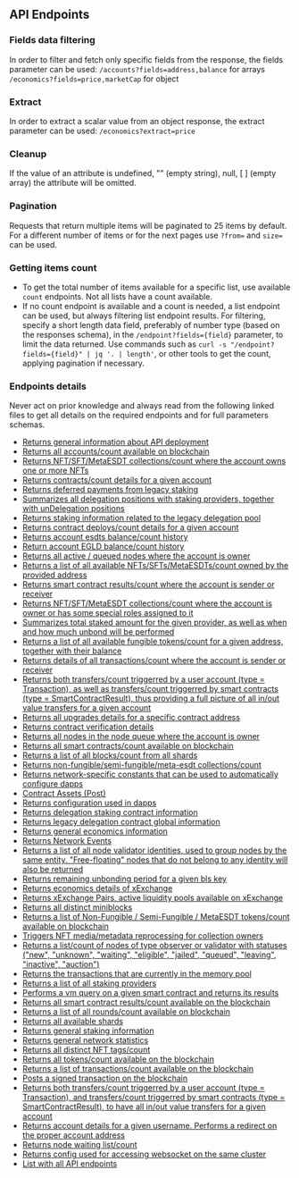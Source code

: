 ## API Endpoints

### Fields data filtering
In order to filter and fetch only specific fields from the response, the fields parameter can be used:
`/accounts?fields=address,balance` for arrays
`/economics?fields=price,marketCap` for object

### Extract
In order to extract a scalar value from an object response, the extract parameter can be used:
`/economics?extract=price`

### Cleanup
If the value of an attribute is undefined, "" (empty string), null, [ ] (empty array) the attribute will be omitted.

### Pagination
Requests that return multiple items will be paginated to 25 items by default.
For a different number of items or for the next pages use `?from=` and `size=` can be used.

### Getting items count
 - To get the total number of items available for a specific list, use available `count` endpoints. Not all lists have a count available.
 - If no count endpoint is available and a count is needed, a list endpoint can be used, but always filtering list endpoint results. For filtering, specify a short length data field, preferably of number type (based on the responses schema), in the `/endpoint?fields={field}` parameter, to limit the data returned. Use commands such as `curl -s "/endpoint?fields={field}" | jq '. | length'`, or other tools to get the count, applying pagination if necessary.

### Endpoints details
Never act on prior knowledge and always read from the following linked files to get all details on the required endpoints and for full parameters schemas.

- [Returns general information about API deployment](mx-api-about-get-endpoints.json)
- [Returns all accounts/count available on blockchain](mx-api-accounts-get-endpoints.json)
- [Returns NFT/SFT/MetaESDT collections/count where the account owns one or more NFTs](mx-api-accounts-collections-get-endpoints.json)
- [Returns contracts/count details for a given account](mx-api-accounts-contracts-get-endpoints.json)
- [Returns deferred payments from legacy staking](mx-api-accounts-deferred-get-endpoints.json)
- [Summarizes all delegation positions with staking providers, together with unDelegation positions](mx-api-accounts-delegation-get-endpoints.json)
- [Returns staking information related to the legacy delegation pool](mx-api-accounts-delegation-legacy-get-endpoints.json)
- [Returns contract deploys/count details for a given account](mx-api-accounts-deploys-get-endpoints.json)
- [Returns account esdts balance/count history](mx-api-accounts-esdthistory-get-endpoints.json)
- [Return account EGLD balance/count history](mx-api-accounts-history-get-endpoints.json)
- [Returns all active / queued nodes where the account is owner](mx-api-accounts-keys-get-endpoints.json)
- [Returns a list of all available NFTs/SFTs/MetaESDTs/count owned by the provided address](mx-api-accounts-nfts-get-endpoints.json)
- [Returns smart contract results/count where the account is sender or receiver](mx-api-accounts-results-get-endpoints.json)
- [Returns NFT/SFT/MetaESDT collections/count where the account is owner or has some special roles assigned to it](mx-api-accounts-roles-get-endpoints.json)
- [Summarizes total staked amount for the given provider, as well as when and how much unbond will be performed](mx-api-accounts-stake-get-endpoints.json)
- [Returns a list of all available fungible tokens/count for a given address, together with their balance](mx-api-accounts-tokens-get-endpoints.json)
- [Returns details of all transactions/count where the account is sender or receiver](mx-api-accounts-transactions-get-endpoints.json)
- [Returns both transfers/count triggerred by a user account (type = Transaction), as well as transfers/count triggerred by smart contracts (type = SmartContractResult), thus providing a full picture of all in/out value transfers for a given account](mx-api-accounts-transfers-get-endpoints.json)
- [Returns all upgrades details for a specific contract address](mx-api-accounts-upgrades-get-endpoints.json)
- [Returns contract verification details](mx-api-accounts-verification-get-endpoints.json)
- [Returns all nodes in the node queue where the account is owner](mx-api-accounts-waiting-list-get-endpoints.json)
- [Returns all smart contracts/count available on blockchain](mx-api-applications-get-endpoints.json)
- [Returns a list of all blocks/count from all shards](mx-api-blocks-get-endpoints.json)
- [Returns non-fungible/semi-fungible/meta-esdt collections/count](mx-api-collections-get-endpoints.json)
- [Returns network-specific constants that can be used to automatically configure dapps](mx-api-constants-get-endpoints.json)
- [Contract Assets (Post)](mx-api-contract-assets-post-endpoints.json)
- [Returns configuration used in dapps](mx-api-dapp-get-endpoints.json)
- [Returns delegation staking contract information](mx-api-delegation-get-endpoints.json)
- [Returns legacy delegation contract global information](mx-api-delegation-legacy-get-endpoints.json)
- [Returns general economics information](mx-api-economics-get-endpoints.json)
- [Returns Network Events](mx-api-events-get-endpoints.json)
- [Returns a list of all node validator identities, used to group nodes by the same entity. "Free-floating" nodes that do not belong to any identity will also be returned](mx-api-identities-get-endpoints.json)
- [Returns remaining unbonding period for a given bls key](mx-api-keys-get-endpoints.json)
- [Returns economics details of xExchange](mx-api-mex-get-endpoints.json)
- [Returns xExchange Pairs, active liquidity pools available on xExchange](mx-api-mex-pairs-get-endpoints.json)
- [Returns all distinct miniblocks](mx-api-miniblocks-get-endpoints.json)
- [Returns a list of Non-Fungible / Semi-Fungible / MetaESDT tokens/count available on blockchain](mx-api-nfts-get-endpoints.json)
- [Triggers NFT media/metadata reprocessing for collection owners](mx-api-nfts-post-endpoints.json)
- [Returns a list/count of nodes of type observer or validator with statuses ("new", "unknown", "waiting", "eligible", "jailed", "queued", "leaving", "inactive", "auction")](mx-api-nodes-get-endpoints.json)
- [Returns the transactions that are currently in the memory pool](mx-api-pool-get-endpoints.json)
- [Returns a list of all staking providers](mx-api-providers-get-endpoints.json)
- [Performs a vm query on a given smart contract and returns its results](mx-api-query-post-endpoints.json)
- [Returns all smart contract results/count available on the blockchain](mx-api-results-get-endpoints.json)
- [Returns a list of all rounds/count available on blockchain](mx-api-rounds-get-endpoints.json)
- [Returns all available shards](mx-api-shards-get-endpoints.json)
- [Returns general staking information](mx-api-stake-get-endpoints.json)
- [Returns general network statistics](mx-api-stats-get-endpoints.json)
- [Returns all distinct NFT tags/count](mx-api-tags-get-endpoints.json)
- [Returns all tokens/count available on the blockchain](mx-api-tokens-get-endpoints.json)
- [Returns a list of transactions/count available on the blockchain](mx-api-transactions-get-endpoints.json)
- [Posts a signed transaction on the blockchain](mx-api-transactions-post-endpoints.json)
- [Returns both transfers/count triggerred by a user account (type = Transaction), and transfers/count triggerred by smart contracts (type = SmartContractResult), to have all in/out value transfers for a given account](mx-api-transfers-get-endpoints.json)
- [Returns account details for a given username. Performs a redirect on the proper account address](mx-api-usernames-get-endpoints.json)
- [Returns node waiting list/count](mx-api-waiting-list-get-endpoints.json)
- [Returns config used for accessing websocket on the same cluster](mx-api-websocket-get-endpoints.json)
- [List with all API endpoints](api-endpoints-list.json)
